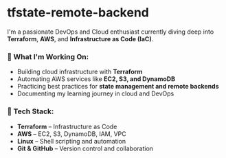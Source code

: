 # tfstate-remote-backend

I'm a passionate DevOps and Cloud enthusiast currently diving deep into **Terraform**, **AWS**, and **Infrastructure as Code (IaC)**.

### 🚀 What I'm Working On:
- Building cloud infrastructure with **Terraform**
- Automating AWS services like **EC2, S3, and DynamoDB**
- Practicing best practices for **state management and remote backends**
- Documenting my learning journey in cloud and DevOps

### 🧰 Tech Stack:
- **Terraform** – Infrastructure as Code
- **AWS** – EC2, S3, DynamoDB, IAM, VPC
- **Linux** – Shell scripting and automation
- **Git & GitHub** – Version control and collaboration

